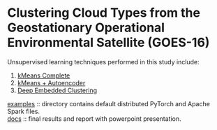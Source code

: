 # Clustering Cloud Types from the Geostationary Operational Environmental Satellite (GOES-16)

Unsupervised learning techniques performed in this study include:

1. [kMeans Complete](kmeans-complete)
2. [kMeans + Autoencoder](kmeans-autoencoder)
3. [Deep Embedded Clustering](deep-embedded-clustering)

[examples](examples) :: directory contains default distributed PyTorch and Apache Spark files.  
[docs](docs) :: final results and report with powerpoint presentation.

